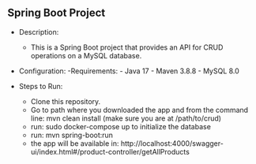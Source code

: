 ## Spring Boot Project
- Description:
  -   This is a Spring Boot project that provides an API for CRUD operations on a MySQL database.

- Configuration:
  -Requirements:
        - Java 17
        - Maven 3.8.8
        - MySQL 8.0

- Steps to Run:
  - Clone this repository.
  - Go to path where you downloaded the app and from the command line: mvn clean install (make sure you are at /path/to/crud)
  - run: sudo docker-compose up to initialize the database
  - run: mvn spring-boot:run
  - the app will be available in: http://localhost:4000/swagger-ui/index.html#/product-controller/getAllProducts